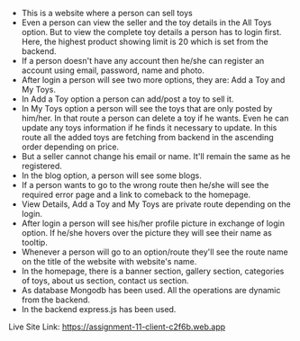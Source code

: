 - This is a website where a person can sell toys
- Even a person can view the seller and the toy details in the All Toys option. But to view the complete toy details a person has to login first. Here, the highest product showing limit is 20 which is set from the backend.
- If a person doesn't have any account then he/she can register an account using email, password, name and photo.
- After login a person will see two more options, they are: Add a Toy and My Toys.
- In Add a Toy option a person can add/post a toy to sell it.
- In My Toys option a person will see the toys that are only posted by him/her. In that route a person can delete a toy if he wants. Even he can update any toys information if he finds it necessary to update. In this route all the added toys are fetching from backend in the ascending order depending on price.
- But a seller cannot change his email or name. It'll remain the same as he registered.
- In the blog option, a person will see some blogs.
- If a person wants to go to the wrong route then he/she will see the required error page and a link to comeback to the homepage.
- View Details, Add a Toy and My Toys are private route depending on the login.
- After login a person will see his/her profile picture in exchange of login option. If he/she hovers over the picture they will see their name as tooltip.
- Whenever a person will go to an option/route they'll see the route name on the title of the website with website's name.
- In the homepage, there is a banner section, gallery section, categories of toys, about us section, contact us section.
- As database Mongodb has been used. All the operations are dynamic from the backend.
- In the backend express.js has been used. 

Live Site Link:  https://assignment-11-client-c2f6b.web.app
